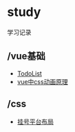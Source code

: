 # study
学习记录
## /vue基础
- [TodoList](http://luckyxj.github.io/study/vue/01_test.html)
- [vue中css动画原理](http://luckyxj.github.io/study/vue/5-1_test.html)
## /css
- [挂号平台布局](http://luckyxj.github.io/study/css/Registered-project/index.html)